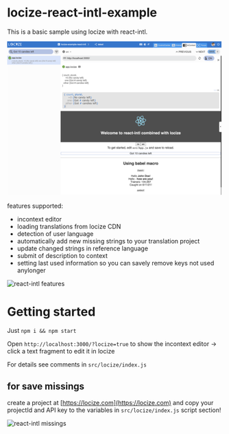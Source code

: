 # locize-react-intl-example

This is a basic sample using locize with react-intl.

<img src="https://raw.githubusercontent.com/locize/locize-react-intl-example/master/images/preview.png" alt="react-intl incontext editor" width="500">

 features supported:

- incontext editor
- loading translations from locize CDN
- detection of user language
- automatically add new missing strings to your translation project
- update changed strings in reference language
- submit of description to context
- setting last used information so you can savely remove keys not used anylonger

<img src="https://raw.githubusercontent.com/locize/locize-react-intl-example/master/images/features.png" alt="react-intl features" width="500">


# Getting started

Just `npm i && npm start`

Open `http://localhost:3000/?locize=true` to show the incontext editor -> click a text fragment to edit it in locize

For details see comments in `src/locize/index.js`


## for save missings

create a project at [https://locize.com](https://locize.com) and copy your projectId and API key to the variables in `src/locize/index.js` script section!

<img src="https://raw.githubusercontent.com/locize/locize-react-intl-example/master/images/missing.png" alt="react-intl missings" width="500">
